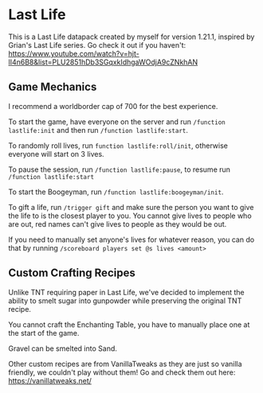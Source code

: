 # Last Life
This is a Last Life datapack created by myself for version 1.21.1, inspired by Grian's Last Life series. 
Go check it out if you haven't: https://www.youtube.com/watch?v=hjt-lI4n6B8&list=PLU2851hDb3SGqxkIdhgaWOdjA9cZNkhAN

## Game Mechanics
I recommend a worldborder cap of 700 for the best experience.

To start the game, have everyone on the server and run `/function lastlife:init` and then run `/function lastlife:start`.

To randomly roll lives, run `function lastlife:roll/init`, otherwise everyone will start on 3 lives.

To pause the session, run `/function lastlife:pause`, to resume run `/function lastlife:start`

To start the Boogeyman, run `/function lastlife:boogeyman/init`.

To gift a life, run `/trigger gift` and make sure the person you want to give the life to is the closest player to you. You cannot give lives to people who are out, red names can't give lives to people as they would be out.

If you need to manually set anyone's lives for whatever reason, you can do that by running `/scoreboard players set @s lives <amount>`

## Custom Crafting Recipes
Unlike TNT requiring paper in Last Life, we've decided to implement the ability to smelt sugar into gunpowder while preserving the original TNT recipe.

You cannot craft the Enchanting Table, you have to manually place one at the start of the game.

Gravel can be smelted into Sand.

Other custom recipes are from VanillaTweaks as they are just so vanilla friendly, we couldn't play without them!
Go and check them out here: https://vanillatweaks.net/